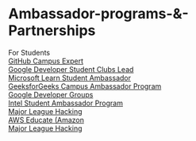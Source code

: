 # Ambassador-programs-&-Partnerships
For Students<br>
[GitHub Campus Expert](https://education.github.com/experts)<br>
[Google Developer Student Clubs Lead](https://developers.google.com/community/gdsc/leads)<br>
[Microsoft Learn Student Ambassador](https://studentambassadors.microsoft.com/)<br>
[GeeksforGeeks Campus Ambassador Program](https://www.geeksforgeeks.org/campus-ambassador-program-by-geeksforgeeks/)<br>
[Google Developer Groups](https://developers.google.com/community/gdg)<br>
[Intel Student Ambassador Program](https://devmesh.intel.com/member-programs/intel-student-ambassador-program)<br>
[Major League Hacking](https://mlh.io/)<br>
[AWS Educate (Amazon](https://aws.amazon.com/education/awseducate/students/)<br>
[Major League Hacking](https://mlh.io/)<br>
